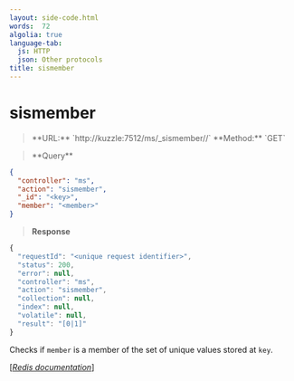 ```yaml
---
layout: side-code.html
words:  72
algolia: true
language-tab:
  js: HTTP
  json: Other protocols
title: sismember
---
```


# sismember




<blockquote class="js">
<p>
**URL:** `http://kuzzle:7512/ms/_sismember/<key>/<member>`  
**Method:** `GET`
</p>
</blockquote>

<blockquote class="json">
<p>
**Query**
</p>
</blockquote>


```json
{
  "controller": "ms",
  "action": "sismember",
  "_id": "<key>",
  "member": "<member>"
}
```

>**Response**

```javascript
{
  "requestId": "<unique request identifier>",
  "status": 200,
  "error": null,
  "controller": "ms",
  "action": "sismember",
  "collection": null,
  "index": null,
  "volatile": null,
  "result": "[0|1]"
}
```

Checks if `member` is a member of the set of unique values stored at `key`.

[[_Redis documentation_]](https://redis.io/commands/sismember)

